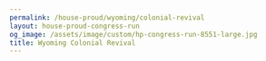 ```yaml
---
permalink: /house-proud/wyoming/colonial-revival
layout: house-proud-congress-run
og_image: /assets/image/custom/hp-congress-run-8551-large.jpg
title: Wyoming Colonial Revival
---
```

